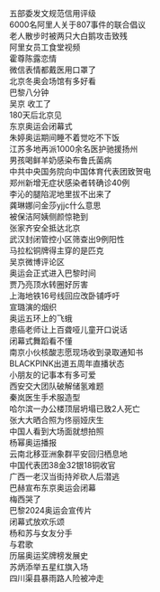 五部委发文规范信用评级  
6000名阿里人关于807事件的联合倡议  
老人散步时被两只大白鹅攻击致残  
阿里女员工食堂视频  
霍尊陈露恋情  
微信表情都戴医用口罩了  
北京冬奥会场馆有多好看  
巴黎八分钟  
吴京 收工了  
180天后北京见  
东京奥运会闭幕式  
朱婷奥运期间睡不着觉吃不下饭  
江苏多地再派1000余名医护驰援扬州  
男孩喝鲜羊奶感染布鲁氏菌病  
中共中央国务院向中国体育代表团致贺电  
郑州新增无症状感染者转确诊40例  
李沁的腿陷泥地里拔不出来了  
龚琳娜问金莎yjjc什么意思  
被保洁阿姨侧颜惊艳到  
张家齐安全抵达北京  
武汉封闭管控小区筛查出9例阳性  
马拉松铜牌得主穿的是匹克  
吴京微博评论区  
奥运会正式进入巴黎时间  
贾乃亮顶水转圈好厉害  
上海地铁16号线回应改卧铺呼吁  
宣璐演的烟织  
奥运五环上的飞蛾  
患癌老师让上百聋哑儿童开口说话  
闭幕式舞蹈看不懂  
南京小伙核酸志愿现场收到录取通知书  
BLACKPINK出道五周年直播状态  
小朋友的记事本有多可爱  
西安交大团队破解储氢难题  
秦岚医生手术服造型  
哈尔滨一办公楼顶层坍塌已致2人死亡  
张大大晒合照为佟丽娅庆生  
中国人看到大场面就想拍照  
杨幂奥运播报  
云南北移亚洲象群平安回归栖息地  
中国代表团38金32银18铜收官  
广西一老汉当街持斧砍人后潜逃  
巴赫宣布东京奥运会闭幕  
梅西哭了  
巴黎2024奥运会宣传片  
闭幕式放欢乐颂  
杨和苏与女友分手  
与君歌  
历届奥运奖牌榜发展史  
苏炳添举五星红旗入场  
四川渠县暴雨路人险被冲走  

